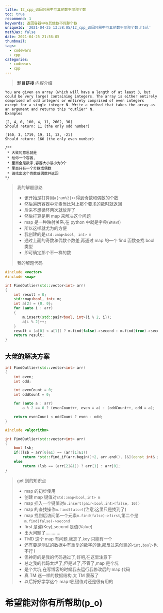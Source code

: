 ```yaml
---
title: 12_cpp_返回容器中与其他数不同那个数
toc: true
recommend: 1
keywords: 返回容器中与其他数不同那个数
uniqueId: '2021-04-25 13:58:05/12_cpp_返回容器中与其他数不同那个数.html'
mathJax: false
date: 2021-04-25 21:58:05
thumbnail:
tags:
  - codewars
  - cpp
categories:
  - codewars
  - cpp
---
```


> [题目链接](https://www.codewars.com/kata/5526fc09a1bbd946250002dc/train/cpp)
> 内容介绍

```text
You are given an array (which will have a length of at least 3, but could be very large) containing integers. The array is either entirely comprised of odd integers or entirely comprised of even integers except for a single integer N. Write a method that takes the array as an argument and returns this "outlier" N.
Examples

[2, 4, 0, 100, 4, 11, 2602, 36]
Should return: 11 (the only odd number)

[160, 3, 1719, 19, 11, 13, -21]
Should return: 160 (the only even number)

/**
 * 大致的意思就是
 * 给你一个容器,
 * 里面全是数字,容器大小最小为3个
 * 里面只有一个奇数或偶数
 * 请找出这个奇数或偶数并返回
*/
```

<!-- more -->

> 我的解题思路
>
> - 该开始是打算用`a[num%2]++`得到奇数和偶数的个数
> - 然后遍历容器中元素当比对上那个要求的数时就返回
> - 后来不想循环两次就放弃了
> - 然后打算是用 map 来解决这个问题
> - map 是一种映射关系,在 python 中就是字典(`键值对`)
> - 所以这样就尤为的方便
> - 我创建的是`std::map<bool, int> m`
> - 通过上面的奇数和偶数个数差,再通过 map 的一个 find 函数查找 bool 类型
> - 即可确定那个不一样的数
>
> 我的解题代码

```cpp
#include <vector>
#include <map>

int FindOutlier(std::vector<int> arr)
{
    int result = 0;
    std::map<bool, int> m;
    int a[2] = {0, 0};
    for (auto i : arr)
    {
        m.insert(std::pair<bool, int>{i % 2, i});
        a[i % 2]++;
    }
    result = (a[0] < a[1]) ? m.find(false)->second : m.find(true)->second;
    return result;
}
```

## 大佬的解决方案

```cpp 大佬的解决方案1
int FindOutlier(std::vector<int> arr)
{
    int even;
    int odd;

    int evenCount = 0;
    int oddCount = 0;

    for (auto a : arr)
        a % 2 == 0 ? (evenCount++, even = a) : (oddCount++, odd = a);

    return evenCount < oddCount ? even : odd;
}
```

```cpp 大佬的解决方案2
#include <algorithm>

int FindOutlier(std::vector<int> arr)
{
    bool lsb;
    if((lsb = arr[0]&1) == (arr[1]&1))
        return *std::find_if(arr.begin()+2, arr.end(), [&](const int& i){ return (i&1) != lsb; });
    else
        return (lsb == (arr[2]&1)) ? arr[1] : arr[0];
}
```

> get 到的知识点
>
> - map 的初步使用
> - 创建 map 键值对`std::map<bool,int> m`
> - map 插入一个键值对`m.insert(pair<bool,int>(false, 10))`
> - map 的查找操作`m.find(false)`(注意:这里只是找到了)
> - map 找到后访问第一个元素`m.find(false)->first`,第二个是`m.find(false)->second`
> - first 是键(Key),second 是值(Value)
> - 出大问题了............
> - TMD 这个 map 有问题,我忘了,key 只能有一个
> - 还有要是测试的数据中有重复的数字的话,那反过来创建的`<int,bool>`也不行 l
> - 但神奇的是我的代码通过了,好吧,在这里注意下
> - 总之我的代码太烂了,但是过了,不管了,map 是个坑
> - 是个大坑,在写博客的时候我去运行我修改后的 map 代码
> - 真 TM 迷一样的数据结构,太 TM 蒙蔽了
> - 以后好好学学这个 map 吧,键值对还是很有用的

# 希望能对你有所帮助(p_o)
